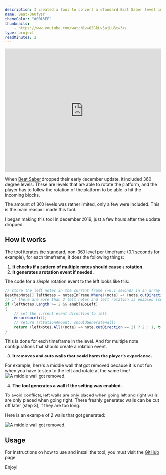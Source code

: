 ```yaml
---
description: I created a tool to convert a standard Beat Saber level into a 360 degree one! Here's how it works.
name: Beat-360fyer
themeColor: "#00A3FF"
thumbnails:
    - https://www.youtube.com/watch?v=OZGkLv5ajLU&t=34s
type: project
readMinutes: 2
---
```


<iframe width="100%" height="400px" src="https://www.youtube.com/embed/OZGkLv5ajLU" frameborder="0" allow="accelerometer; autoplay; encrypted-media; gyroscope; picture-in-picture" allowfullscreen></iframe>

When [Beat Saber](https://beatsaber.com/) dropped their early december update, it included 360 degree levels. These are levels that are able to rotate the platform, and the player has to follow the rotation of the platform to be able to hit the incoming blocks.

The amount of 360 levels was rather limited, only a few were included. This is the main reason I made this tool.

I began making this tool in december 2019, just a few hours after the update dropped.

## How it works

The tool iterates the standard, non-360 level per timeframe (0.1 seconds for example), for each timeframe, it does the following things:

1. **It checks if a pattern of multiple notes should cause a rotation.**
2. **It generates a rotation event if needed.**

The code for a _simple_ rotation event to the left looks like this:

```csharp
// store the left notes in the current frame (~0.1 second) in an array
BeatMapNote[] leftNotes = notesInFrame.Where((note) => (note.cutDirection == 2 || ((note.cutDirection == 4 || note.cutDirection == 6) && note.lineIndex <= 2)) && (note.type == 0 || note.type == 1)).ToArray();
// if there are more than 2 left notes and left rotation is enabled (could be disabled due to too mush rotations at once)
if (leftNotes.Length >= 2 && enableGoLeft)
{
    // set the current event direction to left
    EnsureGoLeft();
    // return (rotationAmount, shouldGenerateWall)
    return (leftNotes.All((note) => note.cutDirection == 2) ? 2 : 1, true);
}
```

This is done for each timeframe in the level. And for multiple note configurations that should create a rotation event.

3. **It removes and cuts walls that could harm the player's experience.**

For example, here's a middle wall that got removed because it is not fun when you have to step to the left and rotate at the same time!
![A middle wall got removed.](/image/beat-360fyer/cutoff.png)

4. **The tool generates a wall if the setting was enabled.**

To avoid conflicts, left walls are only placed when going left and right walls are only placed when going right. These freshly generated walls can be cut off later (step 3), if they are too long.

Here is an example of 2 walls that got generated:

![A middle wall got removed.](/image/beat-360fyer/generatedwalls.png)

## Usage

For instructions on how to use and install the tool, you must visit the [GitHub](https://github.com/CodeStix/Beat-360fyer/#beat-360fyer) page.

Enjoy!
